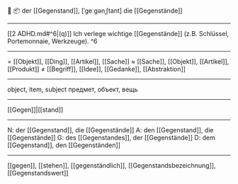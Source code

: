 🔵 📦 der [[Gegenstand]], [ˈɡeːɡənˌʃtant]
die [[Gegenstände]]

---
[[2 ADHD.md#^6|(q)]] Ich verlege wichtige [[Gegenstände]] (z.B. Schlüssel, Portemonnaie, Werkzeuge). ^6

---
= [[Objekt]], [[Ding]], [[Artikel]], [[Sache]]
≈ [[Sache]], [[Objekt]], [[Artikel]], [[Produkt]]
≠ [[Begriff]], [[Idee]], [[Gedanke]], [[Abstraktion]]

---
object, item, subject
предмет, объект, вещь

---
[[Gegen]]|[[stand]]

---
N: der [[Gegenstand]], die [[Gegenstände]]
A: den [[Gegenstand]], die [[Gegenstände]]
G: des [[Gegenstandes]], der [[Gegenstände]]
D: dem [[Gegenstand]], den [[Gegenständen]]

---
[[gegen]], [[stehen]], [[gegenständlich]], [[Gegenstandsbezeichnung]], [[Gegenstandswert]]
